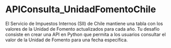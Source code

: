 # APIConsulta_UnidadFomentoChile
El Servicio de Impuestos Internos (SII) de Chile mantiene una tabla con los valores de la Unidad de Fomento actualizados para cada año. Tu desafío consiste en crear una API en Python que permita a los usuarios consultar el valor de la Unidad de Fomento para una fecha específica.
